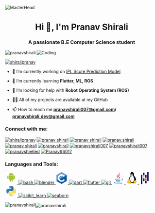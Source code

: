 ![MasterHead](https://user-images.githubusercontent.com/74038190/225813708-98b745f2-7d22-48cf-9150-083f1b00d6c9.gif)
<h1 align="center">Hi 👋, I'm Pranav Shirali</h1>
<h3 align="center">A passionate B.E Computer Science student</h3>
<img align="right" alt="Coding" width="400" src="https://media.giphy.com/media/HLB0nLA36GCCo6JuB5/giphy.gif">


<p align="left"> <img src="https://komarev.com/ghpvc/?username=pranavshirali&label=Profile%20views&color=0e75b6&style=flat" alt="pranavshirali" /> </p>

<p align="left"> <a href="https://twitter.com/shiralipranav" target="blank"><img src="https://img.shields.io/twitter/follow/shiralipranav?logo=twitter&style=for-the-badge" alt="shiralipranav" /></a> </p>

- 🔭 I’m currently working on [IPL Score Prediction Model](https://github.com/pranavshirali/IPL-Score-Predictor.git)

- 🌱 I’m currently learning **Flutter, ML, ROS**

- 🤝 I’m looking for help with **Robot Operating System (ROS)**

- 👨‍💻 All of my projects are available at my GitHub

- 📫 How to reach me **pranavshirali007@gmail.com/ pranavshirali.dev@gmail.com**

<h3 align="left">Connect with me:</h3>
<p align="left">
<a href="https://twitter.com/shiralipranav" target="blank"><img align="center" src="https://raw.githubusercontent.com/rahuldkjain/github-profile-readme-generator/master/src/images/icons/Social/twitter.svg" alt="shiralipranav" height="30" width="40" /></a>
<a href="https://linkedin.com/in/pranav shirali" target="blank"><img align="center" src="https://raw.githubusercontent.com/rahuldkjain/github-profile-readme-generator/master/src/images/icons/Social/linked-in-alt.svg" alt="pranav shirali" height="30" width="40" /></a>
<a href="https://stackoverflow.com/users/pranav shirali" target="blank"><img align="center" src="https://raw.githubusercontent.com/rahuldkjain/github-profile-readme-generator/master/src/images/icons/Social/stack-overflow.svg" alt="pranav shirali" height="30" width="40" /></a>
<a href="https://instagram.com/pranav.shirali" target="blank"><img align="center" src="https://raw.githubusercontent.com/rahuldkjain/github-profile-readme-generator/master/src/images/icons/Social/instagram.svg" alt="pranav.shirali" height="30" width="40" /></a>
<a href="https://dribbble.com/pranav shirali" target="blank"><img align="center" src="https://raw.githubusercontent.com/rahuldkjain/github-profile-readme-generator/master/src/images/icons/Social/dribbble.svg" alt="pranav shirali" height="30" width="40" /></a>
<a href="https://www.codechef.com/users/pranavshirali" target="blank"><img align="center" src="https://cdn.jsdelivr.net/npm/simple-icons@3.1.0/icons/codechef.svg" alt="pranavshirali" height="30" width="40" /></a>
<a href="https://www.hackerrank.com/pranavshirali007" target="blank"><img align="center" src="https://raw.githubusercontent.com/rahuldkjain/github-profile-readme-generator/master/src/images/icons/Social/hackerrank.svg" alt="pranavshirali007" height="30" width="40" /></a>
<a href="https://www.leetcode.com/pranavshirali007" target="blank"><img align="center" src="https://raw.githubusercontent.com/rahuldkjain/github-profile-readme-generator/master/src/images/icons/Social/leet-code.svg" alt="pranavshirali007" height="30" width="40" /></a>
<a href="https://auth.geeksforgeeks.org/user/pranavshie6ed" target="blank"><img align="center" src="https://raw.githubusercontent.com/rahuldkjain/github-profile-readme-generator/master/src/images/icons/Social/geeks-for-geeks.svg" alt="pranavshie6ed" height="30" width="40" /></a>
<a href="https://discord.gg/Pranav#6017" target="blank"><img align="center" src="https://raw.githubusercontent.com/rahuldkjain/github-profile-readme-generator/master/src/images/icons/Social/discord.svg" alt="Pranav#6017" height="30" width="40" /></a>
</p>

<h3 align="left">Languages and Tools:</h3>
<p align="left"> <a href="https://developer.android.com" target="_blank" rel="noreferrer"> <img src="https://raw.githubusercontent.com/devicons/devicon/master/icons/android/android-original-wordmark.svg" alt="android" width="40" height="40"/> </a> <a href="https://www.gnu.org/software/bash/" target="_blank" rel="noreferrer"> <img src="https://www.vectorlogo.zone/logos/gnu_bash/gnu_bash-icon.svg" alt="bash" width="40" height="40"/> </a> <a href="https://www.blender.org/" target="_blank" rel="noreferrer"> <img src="https://download.blender.org/branding/community/blender_community_badge_white.svg" alt="blender" width="40" height="40"/> </a> <a href="https://www.cprogramming.com/" target="_blank" rel="noreferrer"> <img src="https://raw.githubusercontent.com/devicons/devicon/master/icons/c/c-original.svg" alt="c" width="40" height="40"/> </a> <a href="https://dart.dev" target="_blank" rel="noreferrer"> <img src="https://www.vectorlogo.zone/logos/dartlang/dartlang-icon.svg" alt="dart" width="40" height="40"/> </a> <a href="https://flutter.dev" target="_blank" rel="noreferrer"> <img src="https://www.vectorlogo.zone/logos/flutterio/flutterio-icon.svg" alt="flutter" width="40" height="40"/> </a> <a href="https://git-scm.com/" target="_blank" rel="noreferrer"> <img src="https://www.vectorlogo.zone/logos/git-scm/git-scm-icon.svg" alt="git" width="40" height="40"/> </a> <a href="https://www.java.com" target="_blank" rel="noreferrer"> <img src="https://raw.githubusercontent.com/devicons/devicon/master/icons/java/java-original.svg" alt="java" width="40" height="40"/> </a> <a href="https://www.linux.org/" target="_blank" rel="noreferrer"> <img src="https://raw.githubusercontent.com/devicons/devicon/master/icons/linux/linux-original.svg" alt="linux" width="40" height="40"/> </a> <a href="https://pandas.pydata.org/" target="_blank" rel="noreferrer"> <img src="https://raw.githubusercontent.com/devicons/devicon/2ae2a900d2f041da66e950e4d48052658d850630/icons/pandas/pandas-original.svg" alt="pandas" width="40" height="40"/> </a> <a href="https://www.python.org" target="_blank" rel="noreferrer"> <img src="https://raw.githubusercontent.com/devicons/devicon/master/icons/python/python-original.svg" alt="python" width="40" height="40"/> </a> <a href="https://scikit-learn.org/" target="_blank" rel="noreferrer"> <img src="https://upload.wikimedia.org/wikipedia/commons/0/05/Scikit_learn_logo_small.svg" alt="scikit_learn" width="40" height="40"/> </a> <a href="https://seaborn.pydata.org/" target="_blank" rel="noreferrer"> <img src="https://seaborn.pydata.org/_images/logo-mark-lightbg.svg" alt="seaborn" width="40" height="40"/> </a> </p>

<p><img align="left" src="https://github-readme-stats.vercel.app/api/top-langs?username=pranavshirali&show_icons=true&locale=en&layout=compact" alt="pranavshirali" /></p>


<p><img align="center" src="https://github-readme-streak-stats.herokuapp.com/?user=pranavshirali&" alt="pranavshirali" /></p>
